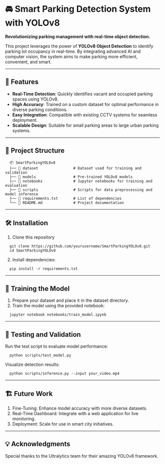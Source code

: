 # 🚘 Smart Parking Detection System with YOLOv8  

**Revolutionizing parking management with real-time object detection.**  

This project leverages the power of **YOLOv8 Object Detection** to identify parking lot occupancy in real-time. By integrating advanced AI and computer vision, the system aims to make parking more efficient, convenient, and smart.

---

## 🚀 Features  
- **Real-Time Detection**: Quickly identifies vacant and occupied parking spaces using YOLOv8.  
- **High Accuracy**: Trained on a custom dataset for optimal performance in diverse parking conditions.  
- **Easy Integration**: Compatible with existing CCTV systems for seamless deployment.  
- **Scalable Design**: Suitable for small parking areas to large urban parking systems.  

---

## 📂 Project Structure  
```plaintext
  📦 SmartParkingYOLOv8  
  ├── 📁 dataset                # Dataset used for training and validation  
  ├── 📁 models                 # Pre-trained YOLOv8 models  
  ├── 📁 notebooks              # Jupyter notebooks for training and evaluation  
  ├── 📁 scripts                # Scripts for data preprocessing and model inference  
  ├── 📄 requirements.txt       # List of dependencies  
  └── 📄 README.md              # Project documentation  
```

---

## 🛠️ Installation
1. Clone this repository
```
  git clone https://github.com/yourusername/SmartParkingYOLOv8.git
  cd SmartParkingYOLOv8
```
2. Install dependencies:
```
  pip install -r requirements.txt
```

---

## 🚉 Training the Model
1. Prepare your dataset and place it in the dataset directory.
2. Train the model using the provided notebook:
```
  jupyter notebook notebooks/train_model.ipynb
```

---

## 🎯 Testing and Validation
Run the test script to evaluate model performance:
```
  python scripts/test_model.py
```
Visualize detection results:
```
  python scripts/inference.py --input your_video.mp4
```

---

## 🏗️ Future Work
1. Fine-Tuning: Enhance model accuracy with more diverse datasets.
2. Real-Time Dashboard: Integrate with a web application for live monitoring.
3. Deployment: Scale for use in smart city initiatives.

---

## 💡 Acknowledgments
Special thanks to the Ultralytics team for their amazing YOLOv8 framework.
